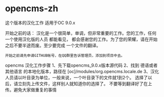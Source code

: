 opencms-zh
==========

这个版本的汉化工作 适用于OC 9.0.x

开始之前的话：
    汉化是一个很简单，单调，但非常重要的工作。您的工作，任何一个使用汉化版的人员
都能看见， 都会感谢您的工作。为了您的荣耀，请在开始之后不要半途而废。至少要完成
一个文件的翻译。

    开始之前请先申请GITHUB帐号，在QQ群里告诉管理员，添加到项目中去。


opencms 汉化工作步骤
1、先下载opencms_9.0.x版本源代码
2、找到 德语或者其他语言 的本地化版本，路径在 [oc]/modules/org.opencms.locale.de
3、汉化人员请以叶目录为单位，一般来说，一个叶目录下的文件就1到2个。
   选择了以后，请立刻先上传文件，这样别人就知道你的选择了。
   不要等到翻译好了在上传。避免大家做重复的事情

